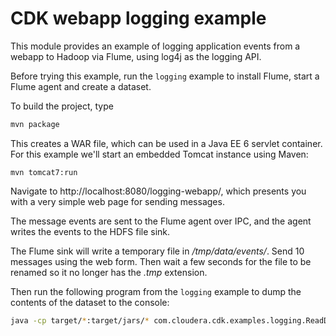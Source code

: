 CDK webapp logging example
==========================

This module provides an example of logging application events from a webapp to Hadoop
via Flume, using log4j as the logging API.

Before trying this example, run the `logging` example to install Flume,
start a Flume agent and create a dataset.

To build the project, type

```bash
mvn package
```

This creates a WAR file, which can be used in a Java EE 6 servlet container. For
this example we'll start an embedded Tomcat instance using Maven:

```
mvn tomcat7:run
```

Navigate to http://localhost:8080/logging-webapp/, which presents you with a very
simple web page for sending messages.

The message events are sent to the Flume agent
over IPC, and the agent writes the events to the HDFS file sink.

The Flume sink will write a temporary file in _/tmp/data/events/_. Send 10 messages
using the web form. Then wait a few seconds for the file to be renamed so it no
longer has the _.tmp_ extension.

Then run the following program from the `logging` example to dump the contents of the
dataset to the console:

```bash
java -cp target/*:target/jars/* com.cloudera.cdk.examples.logging.ReadDataset
```

